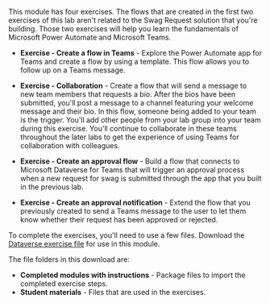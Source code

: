 This module has four exercises. The flows that are created in the first two exercises of this lab aren't related to the Swag Request solution that you're building. Those two exercises will help you learn the fundamentals of Microsoft Power Automate and Microsoft Teams.

- **Exercise - Create a flow in Teams** - Explore the Power Automate app for Teams and create a flow by using a template. This flow allows you to follow up on a Teams message.

- **Exercise - Collaboration** - Create a flow that will send a message to new team members that requests a bio. After the bios have been submitted, you'll post a message to a channel featuring your welcome message and their bio. In this flow, someone being added to your team is the trigger. You'll add other people from your lab group into your team during this exercise. You'll continue to collaborate in these teams throughout the later labs to get the experience of using Teams for collaboration with colleagues.

- **Exercise - Create an approval flow** - Build a flow that connects to Microsoft Dataverse for Teams that will trigger an approval process when a new request for swag is submitted through the app that you built in the previous lab.

- **Exercise - Create an approval notification** - Extend the flow that you previously created to send a Teams message to the user to let them know whether their request has been approved or rejected.

To complete the exercises, you'll need to use a few files. Download the [Dataverse exercise file](https://github.com/MicrosoftDocs/mslearn-developer-tools-power-platform/raw/master/in-a-day/dataverse/dataverse-teams-exercise-files.zip) for use in this module. 

The file folders in this download are:

- **Completed modules with instructions** - Package files to import the completed exercise steps. 
- **Student materials** - Files that are used in the exercises.
